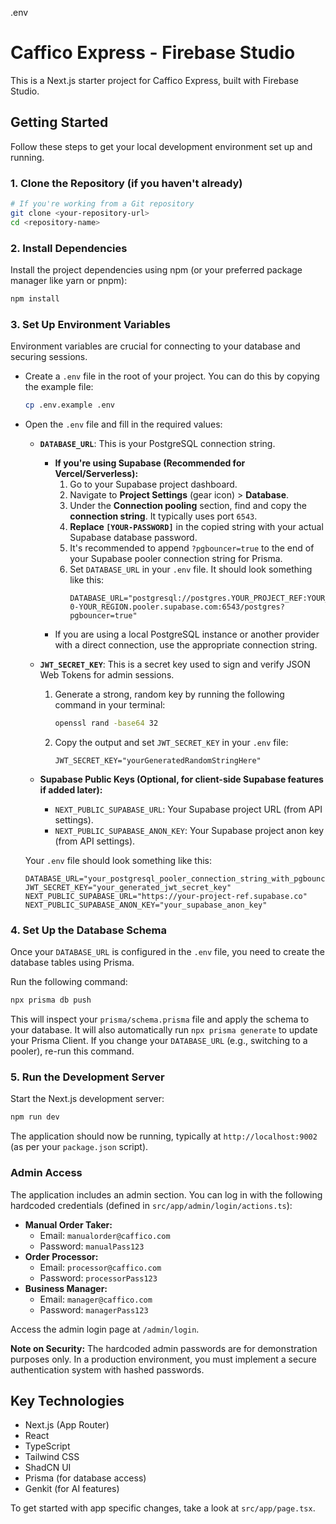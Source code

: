 .env 
# Caffico Express - Firebase Studio

This is a Next.js starter project for Caffico Express, built with Firebase Studio.

## Getting Started

Follow these steps to get your local development environment set up and running.

### 1. Clone the Repository (if you haven't already)

```bash
# If you're working from a Git repository
git clone <your-repository-url>
cd <repository-name>
```

### 2. Install Dependencies

Install the project dependencies using npm (or your preferred package manager like yarn or pnpm):

```bash
npm install
```

### 3. Set Up Environment Variables

Environment variables are crucial for connecting to your database and securing sessions.

*   Create a `.env` file in the root of your project. You can do this by copying the example file:
    ```bash
    cp .env.example .env
    ```
*   Open the `.env` file and fill in the required values:

    *   **`DATABASE_URL`**: This is your PostgreSQL connection string.
        *   **If you're using Supabase (Recommended for Vercel/Serverless):**
            1.  Go to your Supabase project dashboard.
            2.  Navigate to **Project Settings** (gear icon) > **Database**.
            3.  Under the **Connection pooling** section, find and copy the **connection string**. It typically uses port `6543`.
            4.  **Replace `[YOUR-PASSWORD]`** in the copied string with your actual Supabase database password.
            5.  It's recommended to append `?pgbouncer=true` to the end of your Supabase pooler connection string for Prisma.
            6.  Set `DATABASE_URL` in your `.env` file. It should look something like this:
                ```env
                DATABASE_URL="postgresql://postgres.YOUR_PROJECT_REF:YOUR_DATABASE_PASSWORD@aws-0-YOUR_REGION.pooler.supabase.com:6543/postgres?pgbouncer=true"
                ```
        *   If you are using a local PostgreSQL instance or another provider with a direct connection, use the appropriate connection string.

    *   **`JWT_SECRET_KEY`**: This is a secret key used to sign and verify JSON Web Tokens for admin sessions.
        1.  Generate a strong, random key by running the following command in your terminal:
            ```bash
            openssl rand -base64 32
            ```
        2.  Copy the output and set `JWT_SECRET_KEY` in your `.env` file:
            ```env
            JWT_SECRET_KEY="yourGeneratedRandomStringHere"
            ```
    *   **Supabase Public Keys (Optional, for client-side Supabase features if added later):**
        *   `NEXT_PUBLIC_SUPABASE_URL`: Your Supabase project URL (from API settings).
        *   `NEXT_PUBLIC_SUPABASE_ANON_KEY`: Your Supabase project anon key (from API settings).

    Your `.env` file should look something like this:
    ```env
    DATABASE_URL="your_postgresql_pooler_connection_string_with_pgbouncer_true"
    JWT_SECRET_KEY="your_generated_jwt_secret_key"
    NEXT_PUBLIC_SUPABASE_URL="https://your-project-ref.supabase.co"
    NEXT_PUBLIC_SUPABASE_ANON_KEY="your_supabase_anon_key"
    ```

### 4. Set Up the Database Schema

Once your `DATABASE_URL` is configured in the `.env` file, you need to create the database tables using Prisma.

Run the following command:

```bash
npx prisma db push
```

This will inspect your `prisma/schema.prisma` file and apply the schema to your database. It will also automatically run `npx prisma generate` to update your Prisma Client. If you change your `DATABASE_URL` (e.g., switching to a pooler), re-run this command.

### 5. Run the Development Server

Start the Next.js development server:

```bash
npm run dev
```

The application should now be running, typically at `http://localhost:9002` (as per your `package.json` script).

### Admin Access

The application includes an admin section. You can log in with the following hardcoded credentials (defined in `src/app/admin/login/actions.ts`):

*   **Manual Order Taker:**
    *   Email: `manualorder@caffico.com`
    *   Password: `manualPass123`
*   **Order Processor:**
    *   Email: `processor@caffico.com`
    *   Password: `processorPass123`
*   **Business Manager:**
    *   Email: `manager@caffico.com`
    *   Password: `managerPass123`

Access the admin login page at `/admin/login`.

**Note on Security:** The hardcoded admin passwords are for demonstration purposes only. In a production environment, you must implement a secure authentication system with hashed passwords.

## Key Technologies

*   Next.js (App Router)
*   React
*   TypeScript
*   Tailwind CSS
*   ShadCN UI
*   Prisma (for database access)
*   Genkit (for AI features)

To get started with app specific changes, take a look at `src/app/page.tsx`.
